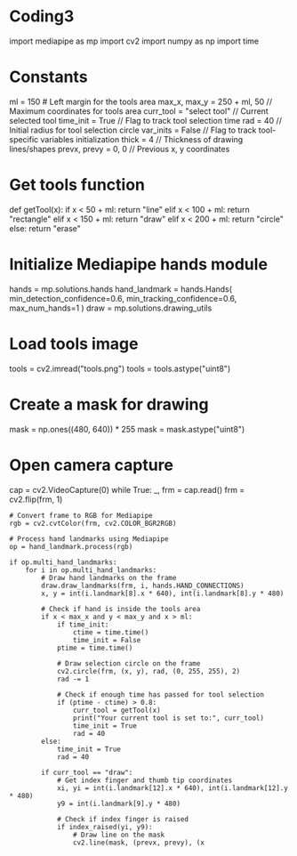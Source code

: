 # Coding3

import mediapipe as mp
import cv2
import numpy as np
import time

# Constants
ml = 150  # Left margin for the tools area
max_x, max_y = 250 + ml, 50  // Maximum coordinates for tools area
curr_tool = "select tool"  // Current selected tool
time_init = True  // Flag to track tool selection time
rad = 40  // Initial radius for tool selection circle
var_inits = False  // Flag to track tool-specific variables initialization
thick = 4  // Thickness of drawing lines/shapes
prevx, prevy = 0, 0  // Previous x, y coordinates

# Get tools function
def getTool(x):
    if x < 50 + ml:
        return "line"
    elif x < 100 + ml:
        return "rectangle"
    elif x < 150 + ml:
        return "draw"
    elif x < 200 + ml:
        return "circle"
    else:
        return "erase"

# Initialize Mediapipe hands module
hands = mp.solutions.hands
hand_landmark = hands.Hands(
    min_detection_confidence=0.6, min_tracking_confidence=0.6, max_num_hands=1
)
draw = mp.solutions.drawing_utils

# Load tools image
tools = cv2.imread("tools.png")
tools = tools.astype("uint8")

# Create a mask for drawing
mask = np.ones((480, 640)) * 255
mask = mask.astype("uint8")

# Open camera capture
cap = cv2.VideoCapture(0)
while True:
    _, frm = cap.read()
    frm = cv2.flip(frm, 1)

    # Convert frame to RGB for Mediapipe
    rgb = cv2.cvtColor(frm, cv2.COLOR_BGR2RGB)

    # Process hand landmarks using Mediapipe
    op = hand_landmark.process(rgb)

    if op.multi_hand_landmarks:
        for i in op.multi_hand_landmarks:
            # Draw hand landmarks on the frame
            draw.draw_landmarks(frm, i, hands.HAND_CONNECTIONS)
            x, y = int(i.landmark[8].x * 640), int(i.landmark[8].y * 480)

            # Check if hand is inside the tools area
            if x < max_x and y < max_y and x > ml:
                if time_init:
                    ctime = time.time()
                    time_init = False
                ptime = time.time()

                # Draw selection circle on the frame
                cv2.circle(frm, (x, y), rad, (0, 255, 255), 2)
                rad -= 1

                # Check if enough time has passed for tool selection
                if (ptime - ctime) > 0.8:
                    curr_tool = getTool(x)
                    print("Your current tool is set to:", curr_tool)
                    time_init = True
                    rad = 40
            else:
                time_init = True
                rad = 40

            if curr_tool == "draw":
                # Get index finger and thumb tip coordinates
                xi, yi = int(i.landmark[12].x * 640), int(i.landmark[12].y * 480)
                y9 = int(i.landmark[9].y * 480)

                # Check if index finger is raised
                if index_raised(yi, y9):
                    # Draw line on the mask
                    cv2.line(mask, (prevx, prevy), (x
